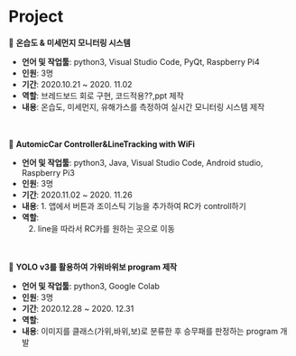 # Project 

:small_orange_diamond: **온습도 & 미세먼지 모니터링 시스템**    
* **언어 및 작업툴**: python3, Visual Studio Code, PyQt, Raspberry Pi4   
* **인원**: 3명   
* **기간**: 2020.10.21 ~ 2020. 11.02  
* **역할**: 브레드보드 회로 구현, 코드적용??,ppt 제작
* **내용**: 온습도, 미세먼지, 유해가스를 측정하여 실시간 모니터링 시스템 제작       
&nbsp;     
&nbsp;     
   
:small_orange_diamond: **AutomicCar Controller&LineTracking with WiFi**    
* **언어 및 작업툴**: python3, Java, Visual Studio Code, Android studio, Raspberry Pi3   
* **인원**: 3명   
* **기간**: 2020.11.02 ~ 2020. 11.26   
* **내용**: 1. 앱에서 버튼과 조이스틱 기능을 추가하여 RC카 controll하기   
* **역할**:    
&nbsp;&nbsp;&nbsp;2. line을 따라서 RC카를 원하는 곳으로 이동      
&nbsp;     
&nbsp;     
   
:small_orange_diamond:  **YOLO v3를 활용하여 가위바위보 program 제작**    
* **언어 및 작업툴**: python3, Google Colab   
* **인원**: 3명   
* **기간**: 2020.12.28 ~ 2020. 12.31   
* **역할**:
* **내용**: 이미지를 클래스(가위,바위,보)로 분류한 후 승무패를 판정하는 program 개발       
